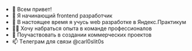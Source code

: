 - 👋 Всем привет!
- 👀 Я начинающий frontend разработчик
- 🌱 В настоящее время я учусь web разработке в Яндекс.Практикум
- 👨‍💻 Хочу набраться опыта в команде профессионалов
- 🔎 Поучаствовать в создании коммерческих проектов
- 📫 Tелеграм для связи @carl0slit0s
